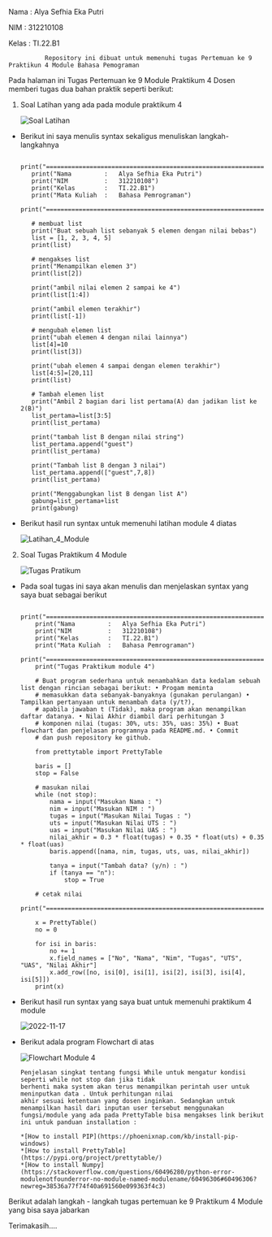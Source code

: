 Nama    : Alya Sefhia Eka Putri

NIM     : 312210108

Kelas   : TI.22.B1

              Repository ini dibuat untuk memenuhi tugas Pertemuan ke 9 Praktikun 4 Module Bahasa Pemograman

Pada halaman ini Tugas Pertemuan ke 9 Module Praktikum 4 Dosen memberi tugas dua bahan praktik seperti berikut:

1.  Soal Latihan yang ada pada module praktikum 4

    ![Soal Latihan](https://user-images.githubusercontent.com/115520278/202364645-e28a4e2d-7127-45c4-beb4-fe249bbef760.png)
    
 - Berikut ini saya menulis syntax sekaligus menuliskan langkah-langkahnya 
 
          print("===================================================================")
          print("Nama         :   Alya Sefhia Eka Putri")
          print("NIM          :   312210108")
          print("Kelas        :   TI.22.B1")
          print("Mata Kuliah  :   Bahasa Pemrograman")
          print("===================================================================")

          # membuat list
          print("Buat sebuah list sebanyak 5 elemen dengan nilai bebas")
          list = [1, 2, 3, 4, 5]
          print(list)

          # mengakses list
          print("Menampilkan elemen 3")
          print(list[2])

          print("ambil nilai elemen 2 sampai ke 4")
          print(list[1:4])

          print("ambil elemen terakhir")
          print(list[-1])

          # mengubah elemen list
          print("ubah elemen 4 dengan nilai lainnya")
          list[4]=10
          print(list[3])

          print("ubah elemen 4 sampai dengan elemen terakhir")
          list[4:5]=[20,11]
          print(list)

          # Tambah elemen list
          print("Ambil 2 bagian dari list pertama(A) dan jadikan list ke 2(B)")
          list_pertama=list[3:5]
          print(list_pertama)

          print("tambah list B dengan nilai string")
          list_pertama.append("guest")
          print(list_pertama)

          print("Tambah list B dengan 3 nilai")
          list_pertama.append(["guest",7,8])
          print(list_pertama)

          print("Menggabungkan list B dengan list A")
          gabung=list_pertama+list
          print(gabung)

- Berikut hasil run syntax untuk memenuhi latihan module 4 diatas 

  ![Latihan_4_Module](https://user-images.githubusercontent.com/115520278/202365573-a99ad186-089f-4b37-bf87-75be71e3066f.PNG)
  
2.  Soal Tugas Praktikum 4 Module 

    ![Tugas Pratikum](https://user-images.githubusercontent.com/115520278/202365940-26bfdf4b-58c2-4e92-b7c2-4d60e6ca5965.png)
    
- Pada soal tugas ini saya akan menulis dan menjelaskan syntax yang saya buat sebagai berikut

          print("===================================================================")
          print("Nama         :   Alya Sefhia Eka Putri")
          print("NIM          :   312210108")
          print("Kelas        :   TI.22.B1")
          print("Mata Kuliah  :   Bahasa Pemrograman")
          print("===================================================================")
          print("Tugas Praktikum module 4")

          # Buat program sederhana untuk menambahkan data kedalam sebuah list dengan rincian sebagai berikut: • Progam meminta
          # memasukkan data sebanyak-banyaknya (gunakan perulangan) • Tampilkan pertanyaan untuk menambah data (y/t?),
          # apabila jawaban t (Tidak), maka program akan menampilkan daftar datanya. • Nilai Akhir diambil dari perhitungan 3
          # komponen nilai (tugas: 30%, uts: 35%, uas: 35%) • Buat flowchart dan penjelasan programnya pada README.md. • Commit
          # dan push repository ke github.

          from prettytable import PrettyTable 

          baris = []
          stop = False

          # masukan nilai
          while (not stop):
              nama = input("Masukan Nama : ")
              nim = input("Masukan NIM : ")
              tugas = input("Masukan Nilai Tugas : ")
              uts = input("Masukan Nilai UTS : ")
              uas = input("Masukan Nilai UAS : ")
              nilai_akhir = 0.3 * float(tugas) + 0.35 * float(uts) + 0.35 * float(uas)
              baris.append([nama, nim, tugas, uts, uas, nilai_akhir])

              tanya = input("Tambah data? (y/n) : ")
              if (tanya == "n"):
                  stop = True

          # cetak nilai
          print("===================================================================")

          x = PrettyTable()
          no = 0

          for isi in baris:
              no += 1
              x.field_names = ["No", "Nama", "Nim", "Tugas", "UTS", "UAS", "Nilai Akhir"]
              x.add_row([no, isi[0], isi[1], isi[2], isi[3], isi[4], isi[5]])
          print(x)
          
- Berikut hasil run syntax yang saya buat untuk memenuhi praktikum 4 module  

  ![2022-11-17](https://user-images.githubusercontent.com/115520278/202366520-014b7683-871d-43a7-b8de-f4675871d79c.png)
  
- Berikut adala program Flowchart di atas

  ![Flowchart Module 4](https://user-images.githubusercontent.com/115520278/202366810-4f487501-1501-465e-b9b4-d49600f16959.png)
  
      Penjelasan singkat tentang fungsi While untuk mengatur kondisi seperti while not stop dan jika tidak
      berhenti maka system akan terus menampilkan perintah user untuk meninputkan data . Untuk perhitungan nilai
      akhir sesuai ketentuan yang dosen inginkan. Sedangkan untuk menampilkan hasil dari inputan user tersebut menggunakan fungsi/module yang ada pada PrettyTable bisa mengakses link berikut ini untuk panduan installation :

      *[How to install PIP](https://phoenixnap.com/kb/install-pip-windows)
      *[How to install PrettyTable](https://pypi.org/project/prettytable/)
      *[How to install Numpy](https://stackoverflow.com/questions/60496280/python-error-modulenotfounderror-no-module-named-modulename/60496306#60496306?newreg=38536a77f74f40a691560e099363f4c3)
      
Berikut adalah langkah - langkah tugas pertemuan ke 9 Praktikum 4 Module yang bisa saya jabarkan

Terimakasih....
